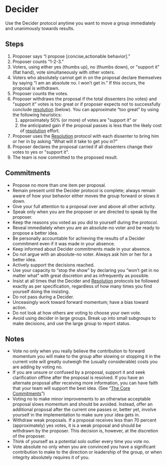 # Decider
Use the Decider protocol anytime you want to move a group immediately and unanimously towards results.

## Steps
1. Proposer says “I propose \[concise,actionable behavior\].”
2. Proposer counts “1-2-3.”
3. Voters, using either yes (thumbs up), no (thumbs down), or "support it" (flat hand), vote simultaneously with other voters.
4. Voters who absolutely cannot get in on the proposal declare themselves by saying “I am an absolute no. I won’t get in.” If this occurs, the proposal is withdrawn.
5. Proposer counts the votes.
6. Proposer withdraws the proposal if the total dissenters (no votes) and "support it" votes is too great or if proposer expects not to successfully conclude [resolution](resolution.md) (below). You can approximate “too great” by using the following heuristics:
    1. approximately 50% (or more) of votes are "support it" or
    2. the anticipated gain if the proposal passes is less than the likely cost of [resolution](resolution.md) effort.
7. Proposer uses the [Resolution](resolution.md) protocol with each dissenter to bring him or her in by asking “What will it take to get you in?”
8. Proposer declares the proposal carried if all dissenters change their votes to yes or "support it".
9. The team is now committed to the proposed result.

## Commitments
* Propose no more than one item per proposal.
* Remain present until the Decider protocol is complete; always remain aware of how your behavior either moves the group forward or slows it down.
* Give your full attention to a proposal over and above all other activity.
* Speak only when you are the proposer or are directed to speak by the proposer.
* Keep the reasons you voted as you did to yourself during the protocol.
* Reveal immediately when you are an absolute-no voter and be ready to propose a better idea.
* Be personally accountable for achieving the results of a Decider commitment even if it was made in your absence.
* Keep informed about Decider commitments made in your absence.
* Do not argue with an absolute-no voter. Always ask him or her for a better idea.
* Actively support the decisions reached.
* Use your capacity to “stop the show” by declaring you “won’t get in no matter what” with great discretion and as infrequently as possible.
* Insist at all times that the Decider and [Resolution](resolution.md) protocols be followed exactly as per specification, regardless of how many times you find yourself doing the insisting.
* Do not pass during a Decider.
* Unceasingly work toward forward momentum; have a bias toward action.
* Do not look at how others are voting to choose your own vote.
* Avoid using decider in large groups. Break up into small subgroups to make decisions, and use the large group to report status.

## Notes
* Vote no only when you really believe the contribution to forward momentum you will make to the group after slowing or stopping it in the current vote will greatly outweigh the (usually considerable) costs you are adding by voting no.
* If you are unsure or confused by a proposal, support it and seek clarification offline after the proposal is resolved. If you have an alternate proposal after receiving more information, you can have faith that your team will support the best idea. (See “[The Core Commitments](../corecommitments.md)”)
* Voting no to make minor improvements to an otherwise acceptable proposal slows momentum and should be avoided. Instead, offer an additional proposal after the current one passes or, better yet, involve yourself in the implementation to make sure your idea gets in.
* Withdraw weak proposals. If a proposal receives less than 70 percent (approximately) yes votes, it is a weak proposal and should be withdrawn by the proposer. This decision is, however, at the discretion of the proposer.
* Think of yourself as a potential solo outlier every time you vote no.
* Vote absolute no only when you are convinced you have a significant contribution to make to the direction or leadership of the group, or when integrity absolutely requires it of you.
